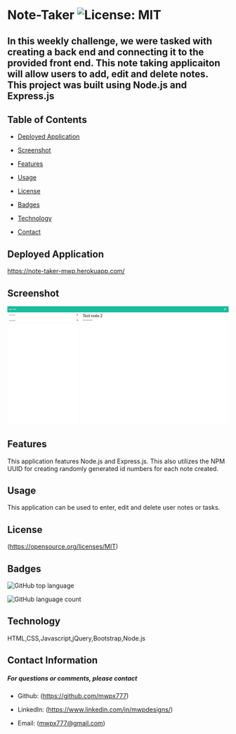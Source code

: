 

# **Note-Taker**   ![License: MIT](https://img.shields.io/badge/License-MIT-yellow.svg)
## **In this weekly challenge, we were tasked with creating a back end and connecting it to the provided front end.  This note taking applicaiton will allow users to add, edit and delete notes.  This project was built using Node.js and Express.js**

## **Table of Contents**

* [Deployed Application](#deployed-application)

* [Screenshot](#screenshot)

* [Features](#features)

* [Usage](#usage)

* [License](#license)

* [Badges](#badges)

* [Technology](#technology)

* [Contact](#contact-information)

## **Deployed Application**
https://note-taker-mwp.herokuapp.com/

## **Screenshot**
![screenshot](assets/images/screenshot.png)



## **Features**
This application features Node.js and Express.js.  This also utilizes the NPM UUID for creating randomly generated id numbers for each note created.

## **Usage**
This application can be used to enter, edit and delete user notes or tasks.



## **License**
(https://opensource.org/licenses/MIT)

## **Badges**

![GitHub top language](https://img.shields.io/github/languages/top/mwpx777/Note-Taker?style=plastic)

![GitHub language count](https://img.shields.io/github/languages/count/mwpx777/Note-Taker)


## **Technology**
HTML,CSS,Javascript,jQuery,Bootstrap,Node.js




## **Contact Information**
##### For questions or comments, please contact

* Github: (https://github.com/mwpx777)

* LinkedIn: (https://www.linkedin.com/in/mwpdesigns/)

* Email: (mwpx777@gmail.com)

